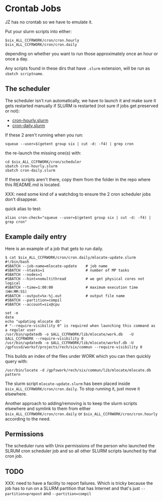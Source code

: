 # Crontab Jobs

JZ has no crontab so we have to emulate it.

Put your slurm scripts into either:
```
$six_ALL_CCFRWORK/cron/cron.hourly
$six_ALL_CCFRWORK/cron/cron.daily
```
depending on whether you want to run those approximately once an hour or once a day.

Any scripts found in these dirs that have `.slurm` extension, will be run as `sbatch scriptname`.

## The scheduler

The scheduler isn't run automatically, we have to launch it and make sure it gets restarted manually if SLURM
is restarted (not sure if jobs get preserved or not):

* [cron-hourly.slurm](./cron-hourly.slurm)
* [cron-daily.slurm](./cron-daily.slurm)

If these 2 aren't running when you run:

```
squeue --user=$(getent group six | cut -d: -f4) | grep cron
```
the re-launch the missing one(s) with:
```
cd $six_ALL_CCFRWORK/cron/scheduler
sbatch cron-hourly.slurm
sbatch cron-daily.slurm
```

If these scripts aren't there, copy them from the folder in the repo where this README.md is located.

XXX: need some kind of a watchdog to ensure the 2 cron scheduler jobs don't disappear.

quick alias to test:
```
alias cron-check="squeue --user=$(getent group six | cut -d: -f4) | grep cron"
```

## Example daily entry

Here is an example of a job that gets to run daily.
```
$ cat $six_ALL_CCFRWORK/cron/cron.daily/mlocate-update.slurm
#!/bin/bash
#SBATCH --job-name=mlocate-update    # job name
#SBATCH --ntasks=1                   # number of MP tasks
#SBATCH --nodes=1
#SBATCH --hint=nomultithread         # we get physical cores not logical
#SBATCH --time=1:00:00               # maximum execution time (HH:MM:SS)
#SBATCH --output=%x-%j.out           # output file name
#SBATCH --partition=compil
#SBATCH --account=six@cpu

set -e
date
echo "updating mlocate db"
# "--require-visibility 0" is required when launching this command as a regular user
/usr/bin/updatedb -o $ALL_CCFRWORK/lib/mlocate/work.db   -U $ALL_CCFRWORK --require-visibility 0
/usr/bin/updatedb -o $ALL_CCFRWORK/lib/mlocate/worksf.db -U /gpfsssd/worksf/projects/rech/six/commun --require-visibility 0
```

This builds an index of the files under WORK which you can then quickly query with:
```
/usr/bin/locate -d /gpfswork/rech/six/commun/lib/mlocate/mlocate.db pattern
```

The slurm script `mlocate-update.slurm` has been placed inside `$six_ALL_CCFRWORK/cron/cron.daily`. To stop running it, just move it elsewhere.

Another approach to adding/removing is to keep the slurm scripts elsewhere and symlink to them from either
`$six_ALL_CCFRWORK/cron/cron.daily` or `$six_ALL_CCFRWORK/cron/cron.hourly` according to the need.


## Permissions

The scheduler runs with Unix permissions of the person who launched the SLRUM cron scheduler job and so all other SLURM scripts launched by that cron job.


## TODO

XXX: need to have a facility to report failures. Which is tricky because the job has to run on a SLURM partition that has Internet and that's just `--partition=prepost` and `--partition=compil`

